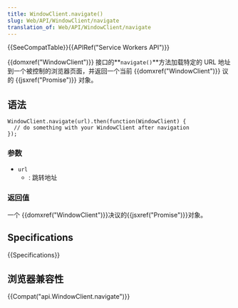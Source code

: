 ```yaml
---
title: WindowClient.navigate()
slug: Web/API/WindowClient/navigate
translation_of: Web/API/WindowClient/navigate
---
```

{{SeeCompatTable}}{{APIRef("Service Workers API")}}

{{domxref("WindowClient")}} 接口的**` navigate() `**方法加载特定的 URL 地址到一个被控制的浏览器页面，并返回一个当前 {{domxref("WindowClient")}} 议的 {{jsxref("Promise")}} 对象。

## 语法

```plain
WindowClient.navigate(url).then(function(WindowClient) {
  // do something with your WindowClient after navigation
});
```

### 参数

- `url`
  - : 跳转地址

### 返回值

一个 {{domxref("WindowClient")}}决议的{{jsxref("Promise")}}对象。

## Specifications

{{Specifications}}

## 浏览器兼容性

{{Compat("api.WindowClient.navigate")}}
